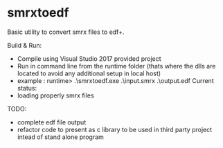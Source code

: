 # smrxtoedf

Basic utility to convert smrx files to edf+. 

Build & Run:
- Compile using Visual Studio 2017 provided project
- Run in command line from the runtime folder (thats where the dlls are 
located to avoid any additional setup in local host)
- example :  runtime> .\smrxtoedf.exe .\input.smrx .\output.edf
Current status: 
- loading properly smrx files 

TODO: 
- complete edf file output
- refactor code to present as c library to be used in third party 
project intead of stand alone program

